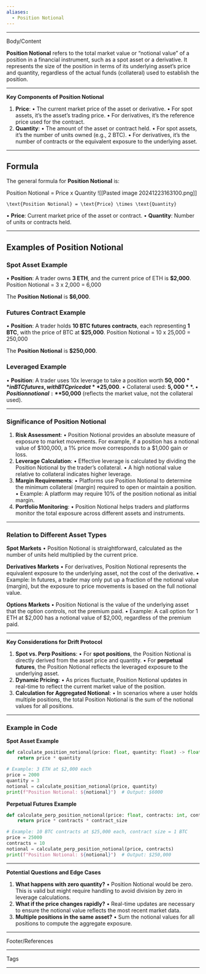 ```yaml
---
aliases:
  - Position Notional
---
```

___
Body/Content

**Position Notional** refers to the total market value or “notional value” of a position in a financial instrument, such as a spot asset or a derivative. It represents the size of the position in terms of its underlying asset’s price and quantity, regardless of the actual funds (collateral) used to establish the position.

---

**Key Components of Position Notional**

1. **Price**:
	• The current market price of the asset or derivative.
	• For spot assets, it’s the asset’s trading price.
	• For derivatives, it’s the reference price used for the contract.
2. **Quantity**:
	• The amount of the asset or contract held.
	• For spot assets, it’s the number of units owned (e.g., 2 BTC).
	• For derivatives, it’s the number of contracts or the equivalent exposure to the underlying asset.

---
## **Formula**
The general formula for **Position Notional** is:

Position Notional = Price x Quantity
![[Pasted image 20241223163100.png]]
```
\text{Position Notional} = \text{Price} \times \text{Quantity}
```

• **Price**: Current market price of the asset or contract.
• **Quantity**: Number of units or contracts held.

---

## **Examples of Position Notional**

### **Spot Asset Example**
• **Position**: A trader owns **3 ETH**, and the current price of ETH is **$2,000**.
	Position Notional = 3 x 2,000 = 6,000

The **Position Notional** is **$6,000**.

### **Futures Contract Example**
• **Position**: A trader holds **10 BTC futures contracts**, each representing **1 BTC**, with the price of BTC at **$25,000**.
	Position Notional = 10 x 25,000 = 250,000

The **Position Notional** is **$250,000**.

### **Leveraged Example**

• **Position**: A trader uses 10x leverage to take a position worth **$50,000** in BTC futures, with BTC priced at **$25,000**.
	• Collateral used: **$5,000**.
	• Position notional: **$50,000** (reflects the market value, not the collateral used).

---

### **Significance of Position Notional**

1. **Risk Assessment**:
	• Position Notional provides an absolute measure of exposure to market movements. For example, if a position has a notional value of $100,000, a 1% price move corresponds to a $1,000 gain or loss.
2. **Leverage Calculation**:
	• Effective leverage is calculated by dividing the Position Notional by the trader’s collateral.
	• A high notional value relative to collateral indicates higher leverage.
3. **Margin Requirements**:
	• Platforms use Position Notional to determine the minimum collateral (margin) required to open or maintain a position.
	• Example: A platform may require 10% of the position notional as initial margin.
4. **Portfolio Monitoring**:
	• Position Notional helps traders and platforms monitor the total exposure across different assets and instruments.

---

### **Relation to Different Asset Types**

**Spot Markets**
	• Position Notional is straightforward, calculated as the number of units held multiplied by the current price.

**Derivatives Markets**
	• For derivatives, Position Notional represents the equivalent exposure to the underlying asset, not the cost of the derivative.
	• Example: In futures, a trader may only put up a fraction of the notional value (margin), but the exposure to price movements is based on the full notional value.

**Options Markets**
	• Position Notional is the value of the underlying asset that the option controls, not the premium paid.
	• Example: A call option for 1 ETH at $2,000 has a notional value of $2,000, regardless of the premium paid.

---

**Key Considerations for Drift Protocol**

1. **Spot vs. Perp Positions**:
	• For **spot positions**, the Position Notional is directly derived from the asset price and quantity.
	• For **perpetual futures**, the Position Notional reflects the leveraged exposure to the underlying asset.
2. **Dynamic Pricing**:
	• As prices fluctuate, Position Notional updates in real-time to reflect the current market value of the position.
3. **Calculation for Aggregated Notional**:
	• In scenarios where a user holds multiple positions, the total Position Notional is the sum of the notional values for all positions.

---
### **Example in Code**

**Spot Asset Example**

```python
def calculate_position_notional(price: float, quantity: float) -> float:
    return price * quantity

# Example: 3 ETH at $2,000 each
price = 2000
quantity = 3
notional = calculate_position_notional(price, quantity)
print(f"Position Notional: ${notional}")  # Output: $6000
```

**Perpetual Futures Example**
```python
def calculate_perp_position_notional(price: float, contracts: int, contract_size: float = 1) -> float:
    return price * contracts * contract_size

# Example: 10 BTC contracts at $25,000 each, contract size = 1 BTC
price = 25000
contracts = 10
notional = calculate_perp_position_notional(price, contracts)
print(f"Position Notional: ${notional}")  # Output: $250,000
```

---
**Potential Questions and Edge Cases**

1. **What happens with zero quantity?**
	• Position Notional would be zero. This is valid but might require handling to avoid division by zero in leverage calculations.
2. **What if the price changes rapidly?**
	• Real-time updates are necessary to ensure the notional value reflects the most recent market data.
3. **Multiple positions in the same asset?**
	• Sum the notional values for all positions to compute the aggregate exposure.

___
Footer/References

___
Tags

___